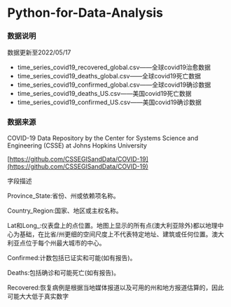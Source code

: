 # Python-for-Data-Analysis

### 数据说明
数据更新至2022/05/17
- time_series_covid19_recovered_global.csv——全球covid19治愈数据
- time_series_covid19_deaths_global.csv——全球covid19死亡数据
- time_series_covid19_confirmed_global.csv——全球covid19确诊数据
- time_series_covid19_deaths_US.csv——美国covid19死亡数据
- time_series_covid19_confirmed_US.csv——美国covid19确诊数据
### 数据来源
COVID-19 Data Repository by the Center for Systems Science and Engineering (CSSE) at Johns Hopkins University

[https://github.com/CSSEGISandData/COVID-19](https://github.com/CSSEGISandData/COVID-19)

字段描述
  
Province_State:省份、州或依赖项名称。

Country_Region:国家、地区或主权名称。

Lat和Long_:仪表盘上的点位置。地图上显示的所有点(澳大利亚除外)都以地理中心为基础，在比省/州更细的空间尺度上不代表特定地址、建筑或任何位置。澳大利亚点位于每个州最大城市的中心。

Confirmed:计数包括已证实和可能(如有报告)。

Deaths:包括确诊和可能死亡(如有报告)。

Recovered:恢复病例是根据当地媒体报道以及可用的州和地方报道估算的，因此可能大大低于真实数字
